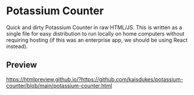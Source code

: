 # Potassium Counter

Quick and dirty Potassium Counter in raw HTML/JS. This is written as a single file for easy distribution to run locally on home computers without requiring hosting (if this was an enterprise app, we should be using React instead).

## Preview

https://htmlpreview.github.io/?https://github.com/kaisdukes/potassium-counter/blob/main/potassium-counter.html